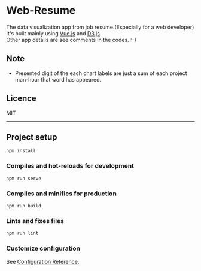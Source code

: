 # Web-Resume

The data visualization app from job resume.(Especially for a web developer)  
It's built mainly using [Vue.js](https://vuejs.org/) and [D3.js](https://d3js.org/).  
Other app details are see comments in the codes. :-) 

## Note 
- Presented digit of the each chart labels are just a sum of each project man-hour that word has appeared.

## Licence

MIT

----

## Project setup
```
npm install
```

### Compiles and hot-reloads for development
```
npm run serve
```

### Compiles and minifies for production
```
npm run build
```

### Lints and fixes files
```
npm run lint
```

### Customize configuration
See [Configuration Reference](https://cli.vuejs.org/config/).

